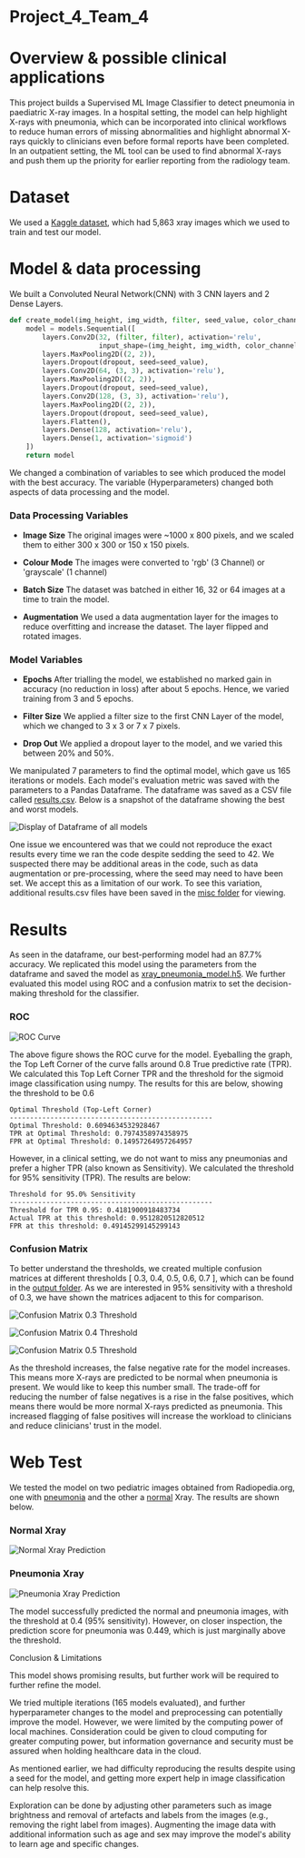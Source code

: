# Project_4_Team_4

# Overview & possible clinical applications

This project builds a Supervised ML Image Classifier to detect pneumonia in paediatric X-ray images. In a hospital setting, the model can help highlight X-rays with pneumonia, which can be incorporated into clinical workflows to reduce human errors of missing abnormalities and highlight abnormal X-rays quickly to clinicians even before formal reports have been completed. In an outpatient setting, the ML tool can be used to find abnormal X-rays and push them up the priority for earlier reporting from the radiology team.

# Dataset

We used a [Kaggle dataset](https://www.kaggle.com/datasets/paultimothymooney/chest-xray-pneumonia/data), which had 5,863 xray images which we used to train and test our model.

# Model & data processing
We built a Convoluted Neural Network(CNN) with 3 CNN layers and 2 Dense Layers.

```python
def create_model(img_height, img_width, filter, seed_value, color_channels=1, dropout=0):
    model = models.Sequential([
        layers.Conv2D(32, (filter, filter), activation='relu',
                      input_shape=(img_height, img_width, color_channels)),
        layers.MaxPooling2D((2, 2)),
        layers.Dropout(dropout, seed=seed_value),
        layers.Conv2D(64, (3, 3), activation='relu'),
        layers.MaxPooling2D((2, 2)),
        layers.Dropout(dropout, seed=seed_value),
        layers.Conv2D(128, (3, 3), activation='relu'),
        layers.MaxPooling2D((2, 2)),
        layers.Dropout(dropout, seed=seed_value),
        layers.Flatten(),
        layers.Dense(128, activation='relu'),
        layers.Dense(1, activation='sigmoid')
    ])
    return model
```

We changed a combination of variables to see which produced the model with the best accuracy. The variable (Hyperparameters) changed both aspects of data processing and the model.

### Data Processing Variables
- **Image Size**
  The original images were ~1000 x 800 pixels, and we scaled them to either 300 x 300 or 150 x 150 pixels.

- **Colour Mode**
  The images were converted to 'rgb' (3 Channel) or 'grayscale' (1 channel)

- **Batch Size**
  The dataset was batched in either 16, 32 or 64 images at a time to train the model.

- **Augmentation**
  We used a data augmentation layer for the images to reduce overfitting and increase the dataset. The layer flipped and rotated images.

### Model Variables

- **Epochs**
  After trialling the model, we established no marked gain in accuracy (no reduction in loss) after about 5 epochs. Hence, we varied training from 3 and 5 epochs.

- **Filter Size**
  We applied a filter size to the first CNN Layer of the model, which we changed to 3 x 3 or 7 x 7 pixels.

- **Drop Out**
  We applied a dropout layer to the model, and we varied this between 20% and 50%.

We manipulated 7 parameters to find the optimal model, which gave us 165 iterations or models. Each model's evaluation metric was saved with the parameters to a Pandas Dataframe. The dataframe was saved as a CSV file called [results.csv](output/results.csv). Below is a snapshot of the dataframe showing the best and worst models.

![Display of Dataframe of all models](output/AllModelsResultsDataframe.png)

One issue we encountered was that we could not reproduce the exact results every time we ran the code despite sedding the seed to 42. We suspected there may be additional areas in the code, such as data augmentation or pre-processing, where the seed may need to have been set. We accept this as a limitation of our work. To see this variation, additional results.csv files have been saved in the [misc folder](output/misc) for viewing. 

# Results

As seen in the dataframe, our best-performing model had an 87.7% accuracy. We replicated this model using the parameters from the dataframe and saved the model as [xray_pneumonia_model.h5](xray_pneumonia_model.h5). We further evaluated this model using ROC and a confusion matrix to set the decision-making threshold for the classifier.

### ROC
![ROC Curve](output/roc_curve.png)

The above figure shows the ROC curve for the model. Eyeballing the graph, the Top Left Corner of the curve falls around 0.8 True predictive rate (TPR). We calculated this Top Left Corner TPR and the threshold for the sigmoid image classification using numpy. The results for this are below, showing the threshold to be 0.6
```
Optimal Threshold (Top-Left Corner)
--------------------------------------------------
Optimal Threshold: 0.6094634532928467
TPR at Optimal Threshold: 0.7974358974358975
FPR at Optimal Threshold: 0.14957264957264957
```

However, in a clinical setting, we do not want to miss any pneumonias and prefer a higher TPR (also known as Sensitivity). We calculated the threshold for 95% sensitivity (TPR). The results are below:
```
Threshold for 95.0% Sensitivity
--------------------------------------------------
Threshold for TPR 0.95: 0.4181900918483734
Actual TPR at this threshold: 0.9512820512820512
FPR at this threshold: 0.49145299145299143
```

### Confusion Matrix
To better understand the thresholds, we created multiple confusion matrices at different thresholds [ 0.3, 0.4, 0.5, 0.6, 0.7 ], which can be found in the [output folder](output). As we are interested in 95% sensitivity with a threshold of 0.3, we have shown the matrices adjacent to this for comparison.

![Confusion Matrix 0.3 Threshold](output/confusion_matrix_0.3.png)

![Confusion Matrix 0.4 Threshold](output/confusion_matrix_0.4.png)

![Confusion Matrix 0.5 Threshold](output/confusion_matrix_0.5.png)

As the threshold increases, the false negative rate for the model increases. This means more X-rays are predicted to be normal when pneumonia is present. We would like to keep this number small. The trade-off for reducing the number of false negatives is a rise in the false positives, which means there would be more normal X-rays predicted as pneumonia. This increased flagging of false positives will increase the workload to clinicians and reduce clinicians' trust in the model.

# Web Test
We tested the model on two pediatric images obtained from Radiopedia.org, one with [pneumonia](https://radiopaedia.org/cases/right-middle-lobe-pneumonia-child?lang=gb) and the other a [normal](https://radiopaedia.org/cases/normal-chest-child) Xray. The results are shown below.

### Normal Xray
![Normal Xray Prediction](output/test_predict_normal.png)

### Pneumonia Xray
![Pneumonia Xray Prediction](output/test_predict_penumonia.png)

The model successfully predicted the normal and pneumonia images, with the threshold at 0.4 (95% sensitivity). However, on closer inspection, the prediction score for pneumonia was 0.449, which is just marginally above the threshold.

Conclusion & Limitations

This model shows promising results, but further work will be required to further refine the model. 

We tried multiple iterations (165 models evaluated), and further hyperparameter changes to the model and preprocessing can potentially improve the model. However, we were limited by the computing power of local machines. Consideration could be given to cloud computing for greater computing power, but information governance and security must be assured when holding healthcare data in the cloud.

As mentioned earlier, we had difficulty reproducing the results despite using a seed for the model, and getting more expert help in image classification can help resolve this.

Exploration can be done by adjusting other parameters such as image brightness and removal of artefacts and labels from the images (e.g., removing the right label from images). Augmenting the image data with additional information such as age and sex may improve the model's ability to learn age and specific changes. 
